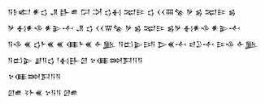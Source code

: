 <div class='block'>
<div class='line'>𒀀𒊩𒅗 𒀭𒌓 𒂗 𒃲𒌑 𒁶 𒋫 𒌓𒈬 𒉈𒄿 𒌓 𒌋𒌋𒐍𒆚 𒃻 𒌗 𒉈𒄿 𒌗</div>
<div class='line'>𒃻 𒈬𒀭𒈾 𒀭𒉌𒋾 𒂗 𒌓 𒌋𒌋𒐌𒆚 𒃻 𒌗 𒉈𒄿 𒌗𒃻 𒈬𒀭𒈾 𒀭𒉌𒋾</div>
<div class='line'>𒀀𒈾 𒌍 𒌓𒈨𒌍 𒌍 𒈪𒈨𒌍 𒅆𒆥 𒀀𒆗𒉌𒅀 𒆕𒌍𒋾 𒁀𒊒𒋾 𒄿𒈾 𒅆𒆥</div>
<div class='line'>𒀀𒆗𒉌 𒋗𒀀𒌓 𒁹𒈬𒃲𒇻 𒆳𒈪𒇷𒁕𒀀𒀀</div>
<div class='line'>𒆳𒈪𒇷𒁕𒀀𒀀</div>
<div class='line'>𒇻𒌑 𒂟𒈨𒌍 𒆳𒀀𒀀 𒇻𒌑</div>
</div>